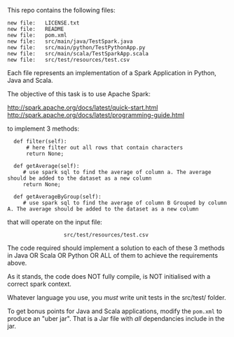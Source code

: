 This repo contains the following files:


	new file:   LICENSE.txt
	new file:   README
	new file:   pom.xml
	new file:   src/main/java/TestSpark.java
	new file:   src/main/python/TestPythonApp.py
	new file:   src/main/scala/TestSparkApp.scala
	new file:   src/test/resources/test.csv

Each file represents an implementation of a Spark Application in Python, Java and Scala.

The objective of this task is to use Apache Spark:

http://spark.apache.org/docs/latest/quick-start.html
http://spark.apache.org/docs/latest/programming-guide.html

to implement 3 methods:

      def filter(self):
          # here filter out all rows that contain characters
          return None;

      def getAverage(self):
         # use spark sql to find the average of column a. The average should be added to the dataset as a new column
         return None;

      def getAverageByGroup(self):
         # use spark sql to find the average of column B Grouped by column A. The average should be added to the dataset as a new column
      
that will operate on the input file:
            
                      src/test/resources/test.csv

The code required should implement a solution to each of these 3 methods in Java OR Scala OR Python OR ALL of them to achieve the requirements above.

As it stands, the code does NOT fully compile, is NOT initialised with a correct spark context.

Whatever language you use, you *must* write unit tests in the src/test/ folder.
   
To get bonus points for Java and Scala applications, modify the `pom.xml` to produce an "uber jar". That is a Jar file with *all* dependancies include in the jar.
  
  
